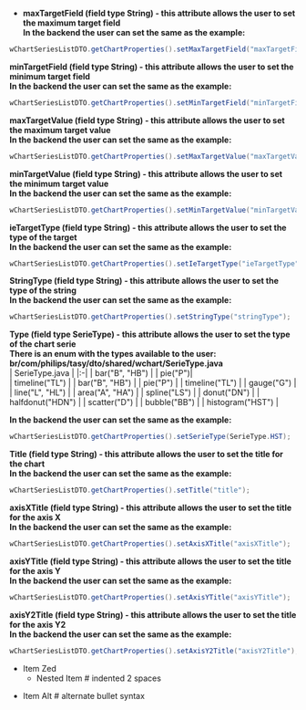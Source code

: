 - **maxTargetField (field type String) - this attribute allows the user to set the maximum target field**<br>
**In the backend the user can set the same as the example:**
```java
wChartSeriesListDTO.getChartProperties().setMaxTargetField("maxTargetField");
```
**minTargetField (field type String) - this attribute allows the user to set the minimum target field**<br>
**In the backend the user can set the same as the example:**
```java I'm tab B
wChartSeriesListDTO.getChartProperties().setMinTargetField("minTargetField");
```
**maxTargetValue (field type String) - this attribute allows the user to set the maximum target value**<br>
**In the backend the user can set the same as the example:**
```java I'm tab B
wChartSeriesListDTO.getChartProperties().setMaxTargetValue("maxTargetValue");
```
**minTargetValue (field type String) - this attribute allows the user to set the minimum target value**<br>
**In the backend the user can set the same as the example:**
```java I'm tab B
wChartSeriesListDTO.getChartProperties().setMinTargetValue("minTargetValue");
```
**ieTargetType (field type String) - this attribute allows the user to set the type of the target**<br>
**In the backend the user can set the same as the example:**
```java I'm tab B
wChartSeriesListDTO.getChartProperties().setIeTargetType("ieTargetType");
```
**StringType (field type String) - this attribute allows the user to set the type of the string**<br>
**In the backend the user can set the same as the example:**
```java I'm tab B
wChartSeriesListDTO.getChartProperties().setStringType("stringType");
```
**Type (field type SerieType) - this attribute allows the user to set the type of the chart serie**<br>
**There is an enum with the types available to the user: br/com/philips/tasy/dto/shared/wchart/SerieType.java**<br>
| SerieType.java | 
|:-|
| bar("B", "HB") | 
| pie("P")|  
| timeline("TL") | 
| bar("B", "HB") | 
| pie("P") | 
| timeline("TL") | 
| gauge("G") | 
| line("L", "HL") | 
| area("A", "HA") | 
| spline("LS") | 
| donut("DN") | 
| halfdonut("HDN") | 
| scatter("D") | 
| bubble("BB") | 
| histogram("HST") | 

**In the backend the user can set the same as the example:**
```java I'm tab B
wChartSeriesListDTO.getChartProperties().setSerieType(SerieType.HST);
```
**Title (field type String) - this attribute allows the user to set the title for the chart**<br>
**In the backend the user can set the same as the example:**
```java I'm tab B
wChartSeriesListDTO.getChartProperties().setTitle("title");
```
**axisXTitle (field type String) - this attribute allows the user to set the title for the axis X**<br>
**In the backend the user can set the same as the example:**
```java I'm tab B
wChartSeriesListDTO.getChartProperties().setAxisXTitle("axisXTitle");
```
**axisYTitle (field type String) - this attribute allows the user to set the title for the axis Y**<br>
**In the backend the user can set the same as the example:**
```java I'm tab B
wChartSeriesListDTO.getChartProperties().setAxisYTitle("axisYTitle");
```
**axisY2Title (field type String) - this attribute allows the user to set the title for the axis Y2**<br>
**In the backend the user can set the same as the example:**
```java I'm tab B
wChartSeriesListDTO.getChartProperties().setAxisY2Title("axisY2Title");
```
- Item Zed
  - Nested Item # indented 2 spaces
* Item Alt      # alternate bullet syntax
